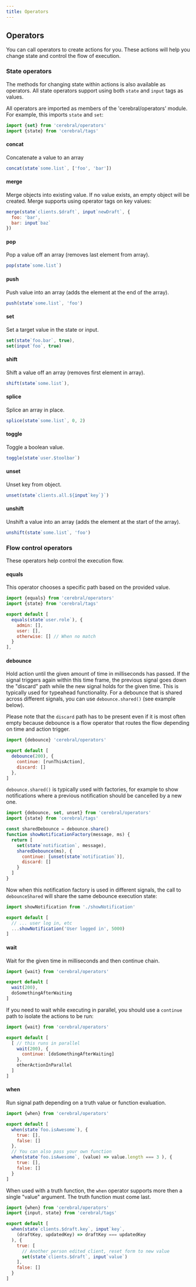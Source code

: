 ```yaml
---
title: Operators
---
```


## Operators
You can call operators to create actions for you. These actions will help you change state and control the flow of execution.

### State operators

The methods for changing state within actions is also available as operators. All state operators support using both `state` and `input` tags as values.

All operators are imported as members of the 'cerebral/operators' module. For example, this imports `state` and `set`:

```js
import {set} from 'cerebral/operators'
import {state} from 'cerebral/tags'
```

#### concat

Concatenate a value to an array

```js
concat(state`some.list`, ['foo', 'bar'])
```

#### merge

Merge objects into existing value. If no value exists, an empty object will be created. Merge supports using operator tags on key values:

```js
merge(state`clients.$draft`, input`newDraft`, {
  foo: 'bar',
  bar: input`baz`
})
```

#### pop

Pop a value off an array (removes last element from array).

```js
pop(state`some.list`)
```

#### push

Push value into an array (adds the element at the end of the array).

```js
push(state`some.list`, 'foo')
```

#### set

Set a target value in the state or input.

```js
set(state`foo.bar`, true),
set(input`foo`, true)
```

#### shift

Shift a value off an array (removes first element in array).

```js
shift(state`some.list`),
```

#### splice

Splice an array in place.

```js
splice(state`some.list`, 0, 2)
```

#### toggle

Toggle a boolean value.

```js
toggle(state`user.$toolbar`)
```

#### unset

Unset key from object.

```js
unset(state`clients.all.${input`key`}`)
```

#### unshift

Unshift a value into an array (adds the element at the start of the array).

```js
unshift(state`some.list`, 'foo')
```

### Flow control operators

These operators help control the execution flow.

#### equals

This operator chooses a specific path based on the provided value.

```js
import {equals} from 'cerebral/operators'
import {state} from 'cerebral/tags'

export default [
  equals(state`user.role`), {
    admin: [],
    user: [],
    otherwise: [] // When no match
  }
],
```

#### debounce

Hold action until the given amount of time in milliseconds has passed. If the
signal triggers again within this time frame, the previous signal goes down the
"discard" path while the new signal holds for the given time. This is
typically used for typeahead functionality. For a debounce that is shared
across different signals, you can use `debounce.shared()` (see example below).

Please note that the `discard` path has to be present even if it is most often
empty because debounce is a flow operator that routes the flow depending on
time and action trigger.

```js
import {debounce} 'cerebral/operators'

export default [
  debounce(200), {
    continue: [runThisAction],
    discard: []
  },
]
```

`debounce.shared()` is typically used with factories, for example to show
notifications where a previous notification should be cancelled by a new one.

```js
import {debounce, set, unset} from 'cerebral/operators'
import {state} from 'cerebral/tags'

const sharedDebounce = debounce.share()
function showNotificationFactory(message, ms) {
  return [
    set(state`notification`, message),
    sharedDebounce(ms), {
      continue: [unset(state`notification`)],
      discard: []
    }
  ]
}
```

Now when this notification factory is used in different signals, the call to
`debounceShared` will share the same debounce execution state:

```js
import showNotification from './showNotification'

export default [
  // ... user log in, etc
  ...showNotification('User logged in', 5000)
]
```

#### wait

Wait for the given time in milliseconds and then continue chain.

```js
import {wait} from 'cerebral/operators'

export default [
  wait(200),
  doSomethingAfterWaiting
]
```

If you need to wait while executing in parallel, you should use a `continue`
path to isolate the actions to be run:

```js
import {wait} from 'cerebral/operators'

export default [
  [ // this runs in parallel
    wait(200), {
      continue: [doSomethingAfterWaiting]
    },
    otherActionInParallel
  ]
]
```

#### when

Run signal path depending on a truth value or function evaluation.

```js
import {when} from 'cerebral/operators'

export default [
  when(state`foo.isAwesome`), {
    true: [],
    false: []
  },
  // You can also pass your own function
  when(state`foo.isAwesome`, (value) => value.length === 3 ), {
    true: [],
    false: []
  }
]
```

When used with a truth function, the `when` operator supports more then a single
"value" argument. The truth function must come last.

```js
import {when} from 'cerebral/operators'
import {input, state} from 'cerebral/tags'

export default [
  when(state`clients.$draft.key`, input`key`,
    (draftKey, updatedKey) => draftKey === updatedKey
  ), {
    true: [
      // Another person edited client, reset form to new value
      set(state`clients.$draft`, input`value`)
    ],
    false: []
  }
]
```
